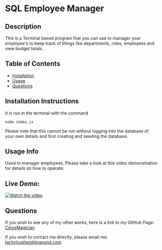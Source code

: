 # SQL Employee Manager

## Description

This is a Terminal based program that you can use to manager your employee's to keep track of things like departments, roles, employees and view budget totals.

## Table of Contents
- [Installation](#installation-instructions)
- [Usage](#usage-info)
- [Questions](#questions)

## Installation Instructions

It is run in the terminal with the command
```
node index.js
```
Please note that this cannot be run without logging into the database of your own details and first creating and seeding the database.
    
## Usage Info

Used to manager employees. Please take a look at this video demonstration for details on how to operate:

## Live Demo:

[![Watch the video](https://t3.ftcdn.net/jpg/05/80/30/98/360_F_580309859_tMrR3MXpBEyq4YWlBKK6C9oiUcWGakbt.jpg)](https://drive.google.com/file/d/1jkwKAuYdqKPns93wHQG9AYYrGTufbw3_/preview)


## Questions

If you wish to see any of my other works,
here is a link to my GitHub Page: [CinosMagician](https://github.com/CinosMagician)

If you wish to contact me directly, please email me: lachyhughes@bigpond.com
